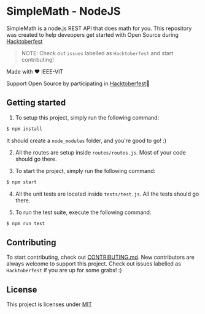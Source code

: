 # SimpleMath - NodeJS
SimpleMath is a node.js REST API that does math for you. This repository was created to help deveopers get started with Open Source during [Hacktoberfest](https://hacktoberfest.digitalocean.com/)
> NOTE: Check out `issues` labelled as `Hacktoberfest` and start contributing!

Made with :heart: IEEE-VIT

Support Open Source by participating in [Hacktoberfest](https://hacktoberfest.digitalocean.com/):yellow_heart:

## Getting started

1. To setup this project, simply run the following command:
```bash
$ npm install
```

It should create a `node_modules` folder, and you're good to go! :)

2. All the routes are setup inside `routes/routes.js`. Most of your code should go there.

3. To start the project, simply run the following command:
```bash
$ npm start
```

4. All the unit tests are located inside `tests/test.js`. All the tests should go there.

5. To run the test suite, execute the following command:
```bash
$ npm run test
```

## Contributing
To start contributing, check out [CONTRIBUTING.md](https://github.com/mayankshah1607/SimpleMath-NodeJS/blob/master/CONTRIBUTING.md). New contributors are always welcome to support this project. Check out issues labelled as `Hacktoberfest` if you are up for some grabs! :)

## License
This project is licenses under [MIT]()
